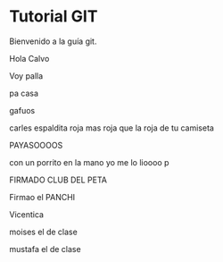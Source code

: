 # Tutorial GIT
Bienvenido a la guía git.

Hola Calvo

Voy palla

pa casa

gafuos


carles espaldita roja mas roja que la roja de tu camiseta

PAYASOOOOS

con un porrito en la mano yo me lo lioooo p

FIRMADO CLUB DEL PETA

Firmao el PANCHI

Vicentica

moises el de clase

mustafa el de clase
